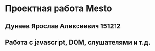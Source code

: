 # Проектная работа Mesto

## Дунаев Ярослав Алексеевич 151212
## Работа с javascript, DOM, слушателями и т.д.

